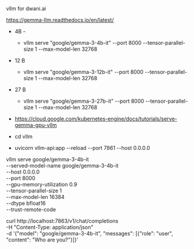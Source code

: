 vllm for dwani.ai

https://gemma-llm.readthedocs.io/en/latest/

- 4B -
    - vllm serve "google/gemma-3-4b-it" --port 8000 --tensor-parallel-size 1 --max-model-len 32768
- 12 B
    - vllm serve "google/gemma-3-12b-it" --port 8000 --tensor-parallel-size 1 --max-model-len 32768
- 27 B
    - vllm serve "google/gemma-3-27b-it" --port 8000 --tensor-parallel-size 1 --max-model-len 32768

- https://cloud.google.com/kubernetes-engine/docs/tutorials/serve-gemma-gpu-vllm


- cd vllm
- uvicorn vllm-api:app --reload --port 7861 --host 0.0.0.0


vllm serve google/gemma-3-4b-it \
    --served-model-name google/gemma-3-4b-it \
    --host 0.0.0.0 \
    --port 8000 \
    --gpu-memory-utilization 0.9 \
    --tensor-parallel-size 1 \
    --max-model-len 16384 \
    --dtype bfloat16 \
    --trust-remote-code


curl http://localhost:7863/v1/chat/completions \
    -H "Content-Type: application/json" \
    -d '{"model": "google/gemma-3-4b-it", "messages": [{"role": "user", "content": "Who are you?"}]}'

